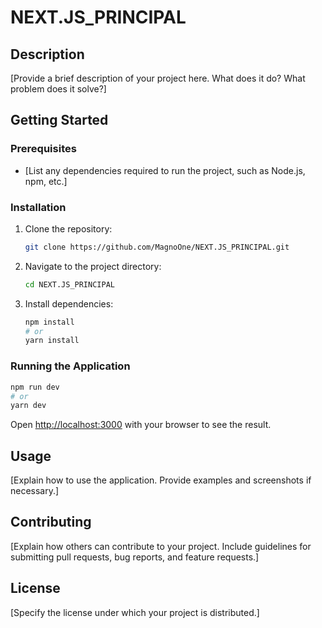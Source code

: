 # NEXT.JS_PRINCIPAL

## Description

[Provide a brief description of your project here. What does it do? What problem does it solve?]

## Getting Started

### Prerequisites

*   [List any dependencies required to run the project, such as Node.js, npm, etc.]

### Installation

1.  Clone the repository:

    ```bash
    git clone https://github.com/MagnoOne/NEXT.JS_PRINCIPAL.git
    ```
2.  Navigate to the project directory:

    ```bash
    cd NEXT.JS_PRINCIPAL
    ```
3.  Install dependencies:

    ```bash
    npm install
    # or
    yarn install
    ```

### Running the Application

```bash
npm run dev
# or
yarn dev
```

Open [http://localhost:3000](http://localhost:3000) with your browser to see the result.

## Usage

[Explain how to use the application. Provide examples and screenshots if necessary.]

## Contributing

[Explain how others can contribute to your project. Include guidelines for submitting pull requests, bug reports, and feature requests.]

## License

[Specify the license under which your project is distributed.]
